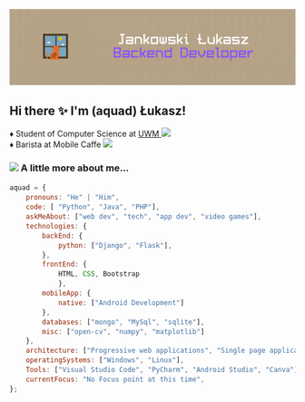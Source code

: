 
![Header](./header.gif)


## Hi there ✨ I'm (aquad) Łukasz!

♦️ Student of Computer Science at <a href="https://uwm.edu.pl">UWM
</a><img src="https://media.giphy.com/media/WnNCTaX3x7khhAkZXn/giphy.gif" width="30">
<br>
♦️ Barista at Mobile Caffe
</a><img src="https://media.giphy.com/media/FNLSfaAeD4d4KQAVFy/giphy.gif" width="25"> 


### <img src="https://media.giphy.com/media/KzJkzjggfGN5Py6nkT/giphy.gif" width="50"> A little more about me...  

```javascript
aquad = {
    pronouns: "He" | "Him",
    code: [ "Python", "Java", "PHP"],
    askMeAbout: ["web dev", "tech", "app dev", "video games"],
    technologies: {
        backEnd: {
            python: ["Django", "Flask"],
        },
        frontEnd: {
            HTML, CSS, Bootstrap
            },
        mobileApp: {
            native: ["Android Development"]
        },
        databases: ["mongo", "MySql", "sqlite"],
        misc: ["open-cv", "numpy", "matplotlib"]
    },
    architecture: ["Progressive web applications", "Single page applications"],
    operatingSystems: ["Windows", "Linux"],
    Tools: ["Visual Studio Code", "PyCharm", "Android Studio", "Canva"]
    currentFocus: "No Focus point at this time",
};
```
